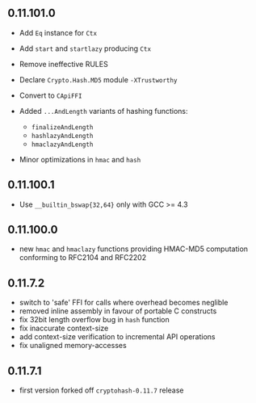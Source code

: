 ## 0.11.101.0

 - Add `Eq` instance for `Ctx`
 - Add `start` and `startlazy` producing `Ctx`
 - Remove ineffective RULES
 - Declare `Crypto.Hash.MD5` module `-XTrustworthy`
 - Convert to `CApiFFI`
 - Added `...AndLength` variants of hashing functions:

      - `finalizeAndLength`
      - `hashlazyAndLength`
      - `hmaclazyAndLength`

 - Minor optimizations in `hmac` and `hash`

## 0.11.100.1

 - Use `__builtin_bswap{32,64}` only with GCC >= 4.3

## 0.11.100.0

 - new `hmac` and `hmaclazy` functions providing HMAC-MD5
   computation conforming to RFC2104 and RFC2202

## 0.11.7.2

 - switch to 'safe' FFI for calls where overhead becomes neglible
 - removed inline assembly in favour of portable C constructs
 - fix 32bit length overflow bug in `hash` function
 - fix inaccurate context-size
 - add context-size verification to incremental API operations
 - fix unaligned memory-accesses

## 0.11.7.1

 - first version forked off `cryptohash-0.11.7` release
